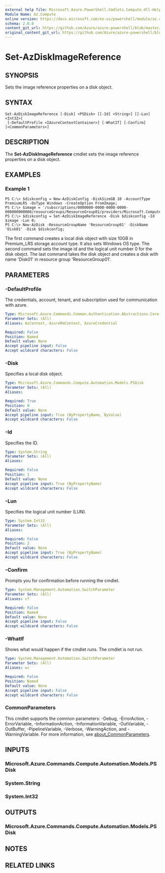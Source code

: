 ```yaml
---
external help file: Microsoft.Azure.PowerShell.Cmdlets.Compute.dll-Help.xml
Module Name: Az.Compute
online version: https://docs.microsoft.com/en-us/powershell/module/az.compute/set-azdiskimagereference
schema: 2.0.0
content_git_url: https://github.com/Azure/azure-powershell/blob/master/src/Compute/Compute/help/Set-AzDiskImageReference.md
original_content_git_url: https://github.com/Azure/azure-powershell/blob/master/src/Compute/Compute/help/Set-AzDiskImageReference.md
---
```


# Set-AzDiskImageReference

## SYNOPSIS
Sets the image reference properties on a disk object.

## SYNTAX

```
Set-AzDiskImageReference [-Disk] <PSDisk> [[-Id] <String>] [[-Lun] <Int32>]
 [-DefaultProfile <IAzureContextContainer>] [-WhatIf] [-Confirm] [<CommonParameters>]
```

## DESCRIPTION
The **Set-AzDiskImageReference** cmdlet sets the image reference properties on a disk object.

## EXAMPLES

### Example 1
```
PS C:\> $diskconfig = New-AzDiskConfig -DiskSizeGB 10 -AccountType PremiumLRS -OsType Windows -CreateOption FromImage;
PS C:\> $image = '/subscriptions/0000000-0000-0000-0000-000000000000/resourceGroups/ResourceGroup01/providers/Microsoft.Compute/images/TestImage123';        
PS C:\> $diskconfig = Set-AzDiskImageReference -Disk $diskconfig -Id $image -Lun 0;
PS C:\> New-AzDisk -ResourceGroupName 'ResourceGroup01' -DiskName 'Disk01' -Disk $diskconfig;
```

The first command creates a local disk object with size 10GB in Premium_LRS storage account type.  It also sets Windows OS type.
The second command sets the image id and the logical unit number 0 for the disk obejct.
The last command takes the disk object and creates a disk with name 'Disk01' in resource group 'ResourceGroup01'.

## PARAMETERS

### -DefaultProfile
The credentials, account, tenant, and subscription used for communication with azure.

```yaml
Type: Microsoft.Azure.Commands.Common.Authentication.Abstractions.Core.IAzureContextContainer
Parameter Sets: (All)
Aliases: AzContext, AzureRmContext, AzureCredential

Required: False
Position: Named
Default value: None
Accept pipeline input: False
Accept wildcard characters: False
```

### -Disk
Specifies a local disk object.

```yaml
Type: Microsoft.Azure.Commands.Compute.Automation.Models.PSDisk
Parameter Sets: (All)
Aliases:

Required: True
Position: 0
Default value: None
Accept pipeline input: True (ByPropertyName, ByValue)
Accept wildcard characters: False
```

### -Id
Specifies the ID.

```yaml
Type: System.String
Parameter Sets: (All)
Aliases:

Required: False
Position: 1
Default value: None
Accept pipeline input: True (ByPropertyName)
Accept wildcard characters: False
```

### -Lun
Specifies the logical unit number (LUN).

```yaml
Type: System.Int32
Parameter Sets: (All)
Aliases:

Required: False
Position: 2
Default value: None
Accept pipeline input: True (ByPropertyName)
Accept wildcard characters: False
```

### -Confirm
Prompts you for confirmation before running the cmdlet.

```yaml
Type: System.Management.Automation.SwitchParameter
Parameter Sets: (All)
Aliases: cf

Required: False
Position: Named
Default value: None
Accept pipeline input: False
Accept wildcard characters: False
```

### -WhatIf
Shows what would happen if the cmdlet runs. The cmdlet is not run.

```yaml
Type: System.Management.Automation.SwitchParameter
Parameter Sets: (All)
Aliases: wi

Required: False
Position: Named
Default value: None
Accept pipeline input: False
Accept wildcard characters: False
```

### CommonParameters
This cmdlet supports the common parameters: -Debug, -ErrorAction, -ErrorVariable, -InformationAction, -InformationVariable, -OutVariable, -OutBuffer, -PipelineVariable, -Verbose, -WarningAction, and -WarningVariable. For more information, see [about_CommonParameters](http://go.microsoft.com/fwlink/?LinkID=113216).

## INPUTS

### Microsoft.Azure.Commands.Compute.Automation.Models.PSDisk

### System.String

### System.Int32

## OUTPUTS

### Microsoft.Azure.Commands.Compute.Automation.Models.PSDisk

## NOTES

## RELATED LINKS
